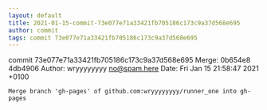```yaml
---
layout: default
title: 2021-01-15-commit-73e077e71a33421fb705186c173c9a37d568e695
author: commit
tags: commit 73e077e71a33421fb705186c173c9a37d568e695
---
```


commit 73e077e71a33421fb705186c173c9a37d568e695
Merge: 0b654e8 4db4906
Author: wryyyyyyyy <no@spam.here>
Date:   Fri Jan 15 21:58:47 2021 +0100

    Merge branch 'gh-pages' of github.com:wryyyyyyyy/runner_one into gh-pages
